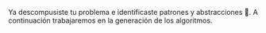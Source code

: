 Ya descompusiste tu problema e identificaste patrones y abstracciones :clap:. A continuación trabajaremos en la generación de los algoritmos.